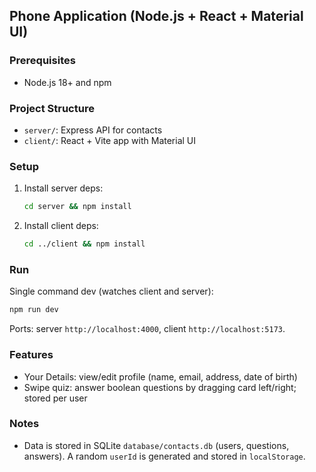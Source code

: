 ## Phone Application (Node.js + React + Material UI)

### Prerequisites
- Node.js 18+ and npm

### Project Structure
- `server/`: Express API for contacts
- `client/`: React + Vite app with Material UI

### Setup
1. Install server deps:
   ```bash
   cd server && npm install
   ```
2. Install client deps:
   ```bash
   cd ../client && npm install
   ```

### Run
Single command dev (watches client and server):
```bash
npm run dev
```
Ports: server `http://localhost:4000`, client `http://localhost:5173`.

### Features
- Your Details: view/edit profile (name, email, address, date of birth)
- Swipe quiz: answer boolean questions by dragging card left/right; stored per user

### Notes
- Data is stored in SQLite `database/contacts.db` (users, questions, answers). A random `userId` is generated and stored in `localStorage`.


